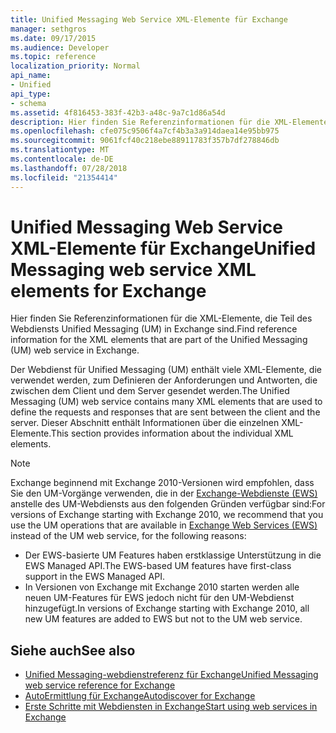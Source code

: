```yaml
---
title: Unified Messaging Web Service XML-Elemente für Exchange
manager: sethgros
ms.date: 09/17/2015
ms.audience: Developer
ms.topic: reference
localization_priority: Normal
api_name:
- Unified
api_type:
- schema
ms.assetid: 4f816453-383f-42b3-a48c-9a7c1d86a54d
description: Hier finden Sie Referenzinformationen für die XML-Elemente, die Teil des Webdiensts Unified Messaging (UM) in Exchange sind.
ms.openlocfilehash: cfe075c9506f4a7cf4b3a3a914daea14e95bb975
ms.sourcegitcommit: 9061fcf40c218ebe88911783f357b7df278846db
ms.translationtype: MT
ms.contentlocale: de-DE
ms.lasthandoff: 07/28/2018
ms.locfileid: "21354414"
---
```

# <a name="unified-messaging-web-service-xml-elements-for-exchange"></a><span data-ttu-id="c52d3-103">Unified Messaging Web Service XML-Elemente für Exchange</span><span class="sxs-lookup"><span data-stu-id="c52d3-103">Unified Messaging web service XML elements for Exchange</span></span>

<span data-ttu-id="c52d3-104">Hier finden Sie Referenzinformationen für die XML-Elemente, die Teil des Webdiensts Unified Messaging (UM) in Exchange sind.</span><span class="sxs-lookup"><span data-stu-id="c52d3-104">Find reference information for the XML elements that are part of the Unified Messaging (UM) web service in Exchange.</span></span>
  
<span data-ttu-id="c52d3-105">Der Webdienst für Unified Messaging (UM) enthält viele XML-Elemente, die verwendet werden, zum Definieren der Anforderungen und Antworten, die zwischen dem Client und dem Server gesendet werden.</span><span class="sxs-lookup"><span data-stu-id="c52d3-105">The Unified Messaging (UM) web service contains many XML elements that are used to define the requests and responses that are sent between the client and the server.</span></span> <span data-ttu-id="c52d3-106">Dieser Abschnitt enthält Informationen über die einzelnen XML-Elemente.</span><span class="sxs-lookup"><span data-stu-id="c52d3-106">This section provides information about the individual XML elements.</span></span>
  
> [!NOTE]
> <span data-ttu-id="c52d3-107">Exchange beginnend mit Exchange 2010-Versionen wird empfohlen, dass Sie den UM-Vorgänge verwenden, die in der [Exchange-Webdienste (EWS)](http://msdn.microsoft.com/library/60285497-0c4e-4e51-84e1-34dd6d89a5d8%28Office.15%29.aspx) anstelle des UM-Webdiensts aus den folgenden Gründen verfügbar sind:</span><span class="sxs-lookup"><span data-stu-id="c52d3-107">For versions of Exchange starting with Exchange 2010, we recommend that you use the UM operations that are available in [Exchange Web Services (EWS)](http://msdn.microsoft.com/library/60285497-0c4e-4e51-84e1-34dd6d89a5d8%28Office.15%29.aspx) instead of the UM web service, for the following reasons:</span></span> 
> - <span data-ttu-id="c52d3-108">Der EWS-basierte UM Features haben erstklassige Unterstützung in die EWS Managed API.</span><span class="sxs-lookup"><span data-stu-id="c52d3-108">The EWS-based UM features have first-class support in the EWS Managed API.</span></span> 
> - <span data-ttu-id="c52d3-109">In Versionen von Exchange mit Exchange 2010 starten werden alle neuen UM-Features für EWS jedoch nicht für den UM-Webdienst hinzugefügt.</span><span class="sxs-lookup"><span data-stu-id="c52d3-109">In versions of Exchange starting with Exchange 2010, all new UM features are added to EWS but not to the UM web service.</span></span> 
  
## <a name="see-also"></a><span data-ttu-id="c52d3-110">Siehe auch</span><span class="sxs-lookup"><span data-stu-id="c52d3-110">See also</span></span>

- [<span data-ttu-id="c52d3-111">Unified Messaging-webdienstreferenz für Exchange</span><span class="sxs-lookup"><span data-stu-id="c52d3-111">Unified Messaging web service reference for Exchange</span></span>](unified-messaging-web-service-reference-for-exchange.md)
- [<span data-ttu-id="c52d3-112">AutoErmittlung für Exchange</span><span class="sxs-lookup"><span data-stu-id="c52d3-112">Autodiscover for Exchange</span></span>](../exchange-web-services/autodiscover-for-exchange.md)
- [<span data-ttu-id="c52d3-113">Erste Schritte mit Webdiensten in Exchange</span><span class="sxs-lookup"><span data-stu-id="c52d3-113">Start using web services in Exchange</span></span>](../exchange-web-services/start-using-web-services-in-exchange.md)
    

